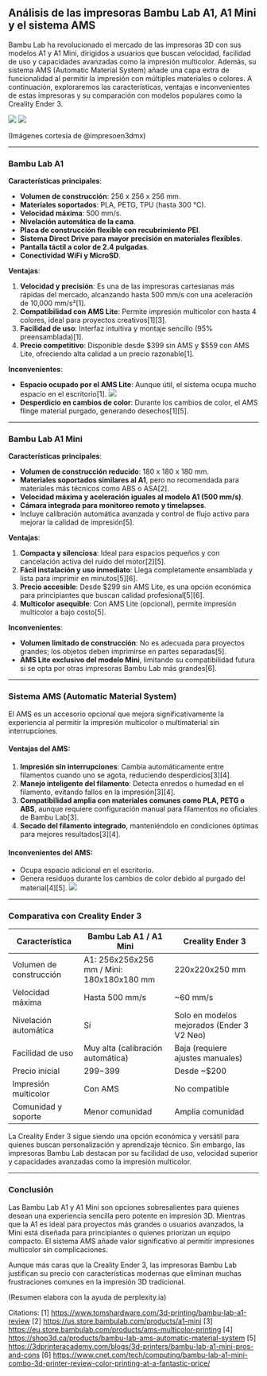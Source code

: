 ## Análisis de las impresoras Bambu Lab A1, A1 Mini y el sistema AMS

Bambu Lab ha revolucionado el mercado de las impresoras 3D con sus modelos A1 y A1 Mini, dirigidos a usuarios que buscan velocidad, facilidad de uso y capacidades avanzadas como la impresión multicolor. Además, su sistema AMS (Automatic Material System) añade una capa extra de funcionalidad al permitir la impresión con múltiples materiales o colores. A continuación, exploraremos las características, ventajas e inconvenientes de estas impresoras y su comparación con modelos populares como la Creality Ender 3.

![](images/ejemplo_bambulab_A1.png)
![](images/ejemplo_2_bambulab_A1.png)

(Imágenes cortesía de @impresoen3dmx)

---

### **Bambu Lab A1**

**Características principales**:
- **Volumen de construcción**: 256 x 256 x 256 mm.
- **Materiales soportados**: PLA, PETG, TPU (hasta 300 °C).
- **Velocidad máxima**: 500 mm/s.
- **Nivelación automática de la cama**.
- **Placa de construcción flexible con recubrimiento PEI**.
- **Sistema Direct Drive para mayor precisión en materiales flexibles**.
- **Pantalla táctil a color de 2.4 pulgadas**.
- **Conectividad WiFi y MicroSD**.

**Ventajas**:
1. **Velocidad y precisión**: Es una de las impresoras cartesianas más rápidas del mercado, alcanzando hasta 500 mm/s con una aceleración de 10,000 mm/s²[1].
2. **Compatibilidad con AMS Lite**: Permite impresión multicolor con hasta 4 colores, ideal para proyectos creativos[1][3].
3. **Facilidad de uso**: Interfaz intuitiva y montaje sencillo (95% preensamblada)[1].
4. **Precio competitivo**: Disponible desde $399 sin AMS y $559 con AMS Lite, ofreciendo alta calidad a un precio razonable[1].

**Inconvenientes**:
- **Espacio ocupado por el AMS Lite**: Aunque útil, el sistema ocupa mucho espacio en el escritorio[1].
![](images/Espacio_ocupado_Bambulab_A1.png)
- **Desperdicio en cambios de color**: Durante los cambios de color, el AMS flinge material purgado, generando desechos[1][5].

---

### **Bambu Lab A1 Mini**

**Características principales**:
- **Volumen de construcción reducido**: 180 x 180 x 180 mm.
- **Materiales soportados similares al A1**, pero no recomendada para materiales más técnicos como ABS o ASA[2].
- **Velocidad máxima y aceleración iguales al modelo A1 (500 mm/s)**.
- **Cámara integrada para monitoreo remoto y timelapses**.
- Incluye calibración automática avanzada y control de flujo activo para mejorar la calidad de impresión[5].

**Ventajas**:
1. **Compacta y silenciosa**: Ideal para espacios pequeños y con cancelación activa del ruido del motor[2][5].
2. **Fácil instalación y uso inmediato**: Llega completamente ensamblada y lista para imprimir en minutos[5][6].
3. **Precio accesible**: Desde $299 sin AMS Lite, es una opción económica para principiantes que buscan calidad profesional[5][6].
4. **Multicolor asequible**: Con AMS Lite (opcional), permite impresión multicolor a bajo costo[5].

**Inconvenientes**:
- **Volumen limitado de construcción**: No es adecuada para proyectos grandes; los objetos deben imprimirse en partes separadas[5].
- **AMS Lite exclusivo del modelo Mini**, limitando su compatibilidad futura si se opta por otras impresoras Bambu Lab más grandes[6].

---

### **Sistema AMS (Automatic Material System)**

El AMS es un accesorio opcional que mejora significativamente la experiencia al permitir la impresión multicolor o multimaterial sin interrupciones.

#### Ventajas del AMS:
1. **Impresión sin interrupciones**: Cambia automáticamente entre filamentos cuando uno se agota, reduciendo desperdicios[3][4].
2. **Manejo inteligente del filamento**: Detecta enredos o humedad en el filamento, evitando fallos en la impresión[3][4].
3. **Compatibilidad amplia con materiales comunes como PLA, PETG o ABS**, aunque requiere configuración manual para filamentos no oficiales de Bambu Lab[3].
4. **Secado del filamento integrado**, manteniéndolo en condiciones óptimas para mejores resultados[3][4].

#### Inconvenientes del AMS:
- Ocupa espacio adicional en el escritorio.
- Genera residuos durante los cambios de color debido al purgado del material[4][5].
![](images/residuos_bambulab.png)
---

### Comparativa con Creality Ender 3

| Característica                | Bambu Lab A1 / A1 Mini          | Creality Ender 3                     |
|-------------------------------|----------------------------------|---------------------------------------|
| Volumen de construcción       | A1: 256x256x256 mm / Mini: 180x180x180 mm | 220x220x250 mm                      |
| Velocidad máxima              | Hasta 500 mm/s                 | ~60 mm/s                              |
| Nivelación automática         | Sí                             | Solo en modelos mejorados (Ender 3 V2 Neo) |
| Facilidad de uso              | Muy alta (calibración automática) | Baja (requiere ajustes manuales)     |
| Precio inicial                | $299-$399                      | Desde ~$200                          |
| Impresión multicolor          | Con AMS                        | No compatible                        |
| Comunidad y soporte           | Menor comunidad                | Amplia comunidad                     |

La Creality Ender 3 sigue siendo una opción económica y versátil para quienes buscan personalización y aprendizaje técnico. Sin embargo, las impresoras Bambu Lab destacan por su facilidad de uso, velocidad superior y capacidades avanzadas como la impresión multicolor.

---

### Conclusión

Las Bambu Lab A1 y A1 Mini son opciones sobresalientes para quienes desean una experiencia sencilla pero potente en impresión 3D. Mientras que la A1 es ideal para proyectos más grandes o usuarios avanzados, la Mini está diseñada para principiantes o quienes priorizan un equipo compacto. El sistema AMS añade valor significativo al permitir impresiones multicolor sin complicaciones.

Aunque más caras que la Creality Ender 3, las impresoras Bambu Lab justifican su precio con características modernas que eliminan muchas frustraciones comunes en la impresión 3D tradicional.

(Resumen elabora con la ayuda de perplexity.ia)

Citations:
[1] https://www.tomshardware.com/3d-printing/bambu-lab-a1-review
[2] https://us.store.bambulab.com/products/a1-mini
[3] https://eu.store.bambulab.com/products/ams-multicolor-printing
[4] https://shop3d.ca/products/bambu-lab-ams-automatic-material-system
[5] https://3dprinteracademy.com/blogs/3d-printers/bambu-lab-a1-mini-pros-and-cons
[6] https://www.cnet.com/tech/computing/bambu-lab-a1-mini-combo-3d-printer-review-color-printing-at-a-fantastic-price/
